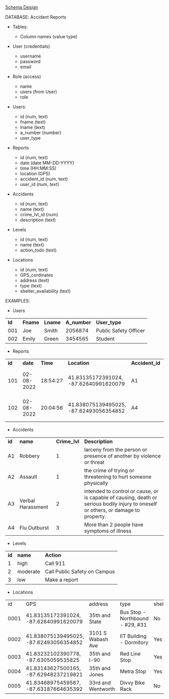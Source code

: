 <span style="text-decoration:underline;">Schema Design </span>

DATABASE: Accident Reports


* Tables:
    * Column names (value type)

* User (credentials)
    * username
    * password
    * email
* Role (access)
    * name
    * users (from User)
    * role

* Users:
    * id (num, text)
    * fname (text)
    * lname (text)
    * a_number (number)
    * user_type
* Reports
    * id (num, text)
    * date (date MM-DD-YYYY)
    * time (HH:MM:SS)
    * location (GPS)
    * accident_id (num, text)
    * user_id (num, text)
* Accidents
    * id (num, text)
    * name (text)
    * crime_lvl_id (num)
    * description (text)
* Levels
    * id (num, text)
    * name (text)
    * action_todo (text)
* Locations
    * id (num, text)
    * GPS_cordinates
    * address (text)
    * type (text)
    * shelter_availability (text)

EXAMPLES:



* Users

<table>
  <tr>
   <td>
<strong>Id</strong>
   </td>
   <td><strong>Fname </strong>
   </td>
   <td><strong>Lname </strong>
   </td>
   <td><strong>A_number</strong>
   </td>
   <td><strong>User_type</strong>
   </td>
  </tr>
  <tr>
   <td>001
   </td>
   <td>Joe
   </td>
   <td>Smith
   </td>
   <td>2056874
   </td>
   <td>Public Safety Officer
   </td>
  </tr>
  <tr>
   <td>002
   </td>
   <td>Emily
   </td>
   <td>Green
   </td>
   <td>3454565
   </td>
    <td>Student
   </td>
  </tr>
</table>




* Reports 

<table>
  <tr>
   <td>
<strong>id</strong>
   </td>
   <td><strong>date</strong>
   </td>
   <td><strong>Time</strong>
   </td>
   <td><strong>Location</strong>
   </td>
   <td><strong>Accident_id</strong>
   </td>
   <td><strong>User_id</strong>
   </td>
   <td><strong>Description</strong>
   </td>
  </tr>
  <tr>
   <td>101
   </td>
   <td>02-08-2022
   </td>
   <td>18:54:27
   </td>
   <td>41.83135172391024, -87.62640991620079
   </td>
   <td>A1
   </td>
   <td>001
   </td>
   <td>While walking out of the IIT tower
   </td>
  </tr>
  <tr>
   <td>102
   </td>
   <td>02-08-2022
   </td>
   <td>20:04:56
   </td>
   <td>41.838075139495025, -87.62493056354852
   </td>
   <td>A4
   </td>
   <td>002
   </td>
   <td>3 students reported symptoms of flu
   </td>
  </tr>
</table>




* Accidents

<table>
  <tr>
   <td>
<strong>id</strong>
   </td>
   <td><strong>name</strong>
   </td>
   <td><strong>Crime_lvl</strong>
   </td>
   <td><strong>Description</strong>
   </td>
  </tr>
  <tr>
   <td>A1
   </td>
   <td>Robbery
   </td>
   <td>1
   </td>
   <td>larceny from the person or presence of another by violence or threat
   </td>
  </tr>
  <tr>
   <td>A2
   </td>
   <td>Assault 
   </td>
   <td>1
   </td>
   <td>the crime of trying or threatening to hurt someone physically
   </td>
  </tr>
  <tr>
   <td>A3
   </td>
   <td>Verbal Harassment  
   </td>
   <td>2
   </td>
   <td>intended to control or cause, or is capable of causing, death or serious bodily injury to oneself or others, or damage to property.
   </td>
  </tr>
  <tr>
   <td>A4
   </td>
   <td>Flu Outburst
   </td>
   <td>3
   </td>
   <td>More than 2 people have symptoms of illness
   </td>
  </tr>
</table>




* Levels

<table>
  <tr>
   <td>
<strong>id</strong>
   </td>
   <td><strong>name</strong>
   </td>
   <td><strong>Action</strong>
   </td>
  </tr>
  <tr>
   <td>1
   </td>
   <td>high
   </td>
   <td>Call 911
   </td>
  </tr>
  <tr>
   <td>2
   </td>
   <td>moderate
   </td>
   <td>Call Public Safety on Campus
   </td>
  </tr>
  <tr>
   <td>3
   </td>
   <td>low
   </td>
   <td>Make a report
   </td>
  </tr>
</table>




* Locations

<table>
  <tr>
   <td>
id
   </td>
   <td>GPS
   </td>
   <td>address
   </td>
   <td>type
   </td>
   <td>shelter
   </td>
  </tr>
  <tr>
   <td>0001
   </td>
   <td>41.83135172391024, -87.62640991620079
   </td>
   <td>35th and State
   </td>
   <td>Bus Stop - Northbound - #29, #31
   </td>
   <td>No
   </td>
  </tr>
  <tr>
   <td>0002
   </td>
   <td>41.838075139495025, -87.62493056354852
   </td>
   <td>3101 S Wabash Ave
   </td>
   <td>IIT Building - Dormitory 
   </td>
   <td>Yes
   </td>
  </tr>
  <tr>
   <td>0003
   </td>
   <td>41.83232102390778, -87.6305059535825
   </td>
   <td>35th and I-90
   </td>
   <td>Red Line Stop
   </td>
   <td>Yes
   </td>
  </tr>
  <tr>
   <td>0004
   </td>
   <td>41.83143627500165, -87.62948237219821
   </td>
   <td>35th and Jones
   </td>
   <td>Metra Stop
   </td>
   <td>Yes
   </td>
  </tr>
  <tr>
   <td>0005
   </td>
   <td>41.83468975459567, -87.63187664635392
   </td>
   <td>33rd and Wentworth
   </td>
   <td>Divvy Bike Rack
   </td>
   <td>No
   </td>
  </tr>
</table>

